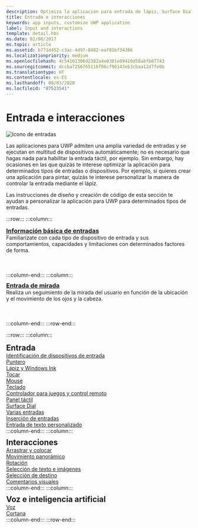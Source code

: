 ```yaml
---
description: Optimiza la aplicación para entrada de lápiz, Surface Dial y de otro tipo.
title: Entrada e interacciones
keywords: app inputs, customize UWP application
label: Input and interactions
template: detail.hbs
ms.date: 02/08/2017
ms.topic: article
ms.assetid: b771d452-c3ac-4d97-8482-eaf81bf34306
ms.localizationpriority: medium
ms.openlocfilehash: 4c54101306d2382a4e0301e89410d58abfb87743
ms.sourcegitcommit: dccba7256765116f06cf96143eb3cbaa12d7fe0b
ms.translationtype: HT
ms.contentlocale: es-ES
ms.lasthandoff: 08/03/2020
ms.locfileid: "87523541"
---
```

# <a name="input-and-interactions"></a>Entrada e interacciones

![Icono de entradas](../images/inputs-2x.png)

<!-- <div>
  <img src="images/keyboard/keyboard-hero.jpg" alt="" />
  <img src="images/input-interactions/icons-inputdevices03.png" />
</div> -->

Las aplicaciones para UWP admiten una amplia variedad de entradas y se ejecutan en multitud de dispositivos automáticamente; no es necesario que hagas nada para habilitar la entrada táctil, por ejemplo. Sin embargo, hay ocasiones en las que quizás te interese optimizar la aplicación para determinados tipos de entradas o dispositivos. Por ejemplo, si quieres crear una aplicación para pintar, quizás te interese personalizar la manera de controlar la entrada mediante el lápiz.

Las instrucciones de diseño y creación de código de esta sección te ayudan a personalizar la aplicación para UWP para determinados tipos de entradas.

:::row:::
    :::column:::
        <h3 style="margin-top: 10px; margin-bottom: 0px"><a href="input-primer.md">Información básica de entradas</a></h3>
        <p style="margin-top: 0px; margin-bottom: 50px">Familiarízate con cada tipo de dispositivo de entrada y sus comportamientos, capacidades y limitaciones con determinados factores de forma.</p>
    :::column-end:::
    :::column:::
        <h3 style="margin-top: 10px; margin-bottom: 0px"><a href="gaze-interactions.md">Entrada de mirada</a></h3>
        <p style="margin-top: 0px; margin-bottom: 50px">Realiza un seguimiento de la mirada del usuario en función de la ubicación y el movimiento de los ojos y la cabeza.</p>
    :::column-end:::
:::row-end:::

<!-- 
## Input primer

See our <b>[Input primer](index.md)</b> to familiarize yourself with each input device type and its behaviors, capabilities, and limitations when paired with certain form factors. -->

:::row:::
    :::column:::
        <h2 style="margin-top: 10px; margin-bottom: 0px">Entrada</h2>
        <a href="/windows/uwp/design/input/identify-input-devices">Identificación de dispositivos de entrada</a><br/>
        <a href="/windows/uwp/design/input/handle-pointer-input">Puntero</a><br/>
        <a href="/windows/uwp/design/input/pen-and-stylus-interactions">Lápiz y Windows Ink</a><br/>
        <a href="/windows/uwp/design/input/touch-interactions">Tocar</a><br/>
        <a href="/windows/uwp/design/input/mouse-interactions">Mouse</a><br/>
        <a href="/windows/uwp/design/input/keyboard-interactions">Teclado</a><br/>
        <a href="/windows/uwp/design/input/gamepad-and-remote-interactions">Controlador para juegos y control remoto</a><br/>
        <a href="/windows/uwp/design/input/touchpad-interactions">Panel táctil</a><br/>
        <a href="/windows/uwp/design/input/windows-wheel-interactions">Surface Dial</a><br/>
        <a href="/windows/uwp/design/input/multiple-input-design-guidelines">Varias entradas</a><br/>
        <a href="/windows/uwp/design/input/input-injection">Inserción de entradas</a><br/>
        <a href="/windows/uwp/design/input/custom-text-input">Entrada de texto personalizado</a><br/>
    :::column-end:::
    :::column:::
        <h2 style="margin-top: 10px; margin-bottom: 0px">Interacciones</h2>
        <a href="/windows/uwp/design/input/drag-and-drop">Arrastrar y colocar</a><br/>
        <a href="/windows/uwp/design/input/guidelines-for-panning">Movimiento panorámico</a><br/>
        <a href="/windows/uwp/design/input/guidelines-for-rotation">Rotación</a><br/>
        <a href="/windows/uwp/design/input/guidelines-for-textselection">Selección de texto e imágenes</a><br/>
        <a href="/windows/uwp/design/input/guidelines-for-targeting">Selección de destino</a><br/>
        <a href="/windows/uwp/design/input/guidelines-for-visualfeedback">Comentarios visuales</a><br/>
    :::column-end:::
    :::column:::
        <h2 style="margin-top: 10px; margin-bottom: 0px">Voz e inteligencia artificial</h2>
        <a href="/windows/uwp/design/input/speech-interactions">Voz</a><br/>
        <a href="/windows/uwp/design/input/cortana-interactions">Cortana</a><br/>
    :::column-end:::
:::row-end:::


<!-- <div class="side-by-side">
<div class="side-by-side-content">
<p>
<b>[Surface Dial](windows-wheel-interactions.md)</b><br/>
Learn how to integrate this brand new category of input device into your Windows apps.</br>
This device is intended as a secondary, multi-modal input device that complements or modifies input from a primary device.
</p>
</div>
</div>

<div class="side-by-side">
<div class="side-by-side-content">
<div class="side-by-side-content-left">
<p>
<b>[Cortana](cortana-interactions.md)</b><br/>
Extend the basic functionality of Cortana with voice commands that launch and execute a single action in an external application.
</p>
</div>
<div class="side-by-side-content-right">
<p>
<b>[Speech](speech-interactions.md)</b><br/>
Integrate speech recognition and text-to-speech (also known as TTS, or speech synthesis) directly into the user experience of your app.
</p>
</div>
</div>
</div>

<div class="side-by-side">
<div class="side-by-side-content">
<div class="side-by-side-content-left">
<p>
<b>[Pen](pen-and-stylus-interactions.md)</b><br/>
Optimize your UWP app for pen input to provide both standard pointer device functionality and the best Windows Ink experience for your users.
</p>
</div>
<div class="side-by-side-content-right">
<p>
<b>[Keyboard](keyboard-interactions.md)</b><br/>
Keyboard input is an important part of the overall user interaction experience for apps. The keyboard is indispensable to people with certain disabilities or users who just consider it a more efficient way to interact with an app.
</p>
</div>
</div>
</div>

<div class="side-by-side">
<div class="side-by-side-content">
<div class="side-by-side-content-left">
<p>
<b>[Touch](touch-interactions.md)</b><br/>
UWP includes a number of different mechanisms for handling touch input, all of which enable you to create an immersive experience that your users can explore with confidence.
</p>
</div>
<div class="side-by-side-content-right">
<p>
<b>[Touchpad](touchpad-interactions.md)</b><br/>
A touchpad combines both indirect multi-touch input with the precision input of a pointing device, such as a mouse. This combination makes the touchpad suited to both a touch-optimized UI and the smaller targets of productivity apps.
</p>
</div>
</div>
</div>

<div class="side-by-side">
<div class="side-by-side-content">
<div class="side-by-side-content-left">
<p>
<b>[Mouse](mouse-interactions.md)</b><br/>
Mouse input is best suited for user interactions that require precision when pointing and clicking. This inherent precision is naturally supported by the UI of Windows, which is optimized for the imprecise nature of touch.
</p>
</div>
<div class="side-by-side-content-right">
<p>
<b>[Gamepad and remote control](gamepad-and-remote-interactions.md)</b><br/>
UWP apps now support gamepad and remote control input. Gamepads and remote controls are the primary input devices for Xbox and TV experiences.
</p>
</div>
</div>
</div>

<div class="side-by-side">
<div class="side-by-side-content">
<p>
<b>[Multiple inputs](multiple-input-design-guidelines.md)</b><br/>
To accommodate as many users and devices as possible, we recommend that you design your apps to work with as many input types as possible (gesture, speech, touch, touchpad, mouse, and keyboard). Doing so will maximize flexibility, usability, and accessibility.
</p>
</div>
</div>

<div class="side-by-side">
<div class="side-by-side-content">
<div class="side-by-side-content-left">
<p>
<b>[Identify input devices](identify-input-devices.md)</b><br/>
Identify the input devices connected to a Windows app device and identify their capabilities and attributes.
</p>
</div>
<div class="side-by-side-content-right">
<p>
<b>[Handle pointer input](handle-pointer-input.md)</b><br/>
Receive, process, and manage input data from pointing devices, such as touch, mouse, pen/stylus, and touchpad, in Windows apps.
</p>
</div>
</div>
</div>

<div class="side-by-side">
<div class="side-by-side-content">
<div class="side-by-side-content-left">
<p><b>[Custom text input](custom-text-input.md)</b><br/>
The core text APIs in the Windows.UI.Text.Core namespace enable a UWP app to receive text input from any text service supported on Windows devices. This enables the app to receive text in any language and from any input type, like keyboard, speech, or pen.
</p>
</div>
<div class="side-by-side-content-right">
<p>
<b>[Selecting text and images](guidelines-for-textselection.md)</b><br/>
This article describes selecting and manipulating text, images, and controls and provides user experience guidelines that should be considered when using these mechanisms in your apps.
</p>
</div>
</div>
</div>

<div class="side-by-side">
<div class="side-by-side-content">
<p>
<b>[Panning](guidelines-for-panning.md)</b><br/>
Panning or scrolling lets users navigate within a single view, to display the content of the view that does not fit within the viewport.
</p>
</div>
</div>

<div class="side-by-side">
<div class="side-by-side-content">
<div class="side-by-side-content-left">
<p>
<b>[Optical zoom and resizing](guidelines-for-optical-zoom.md)</b><br/>
This article describes Windows zooming and resizing elements and provides user experience guidelines for using these interaction mechanisms in your apps.
</p>
</div>
<div class="side-by-side-content-right">
<p>
<b>[Rotation](guidelines-for-rotation.md)</b><br/>
This article describes the new Windows UI for rotation and provides user experience guidelines that should be considered when using this new interaction mechanism in your UWP app.
</p>
</div>
</div>
</div>

<div class="side-by-side">
<div class="side-by-side-content">
<div class="side-by-side-content-left">
<p><b>[Targeting](guidelines-for-targeting.md)</b><br/>
Touch targeting in Windows uses the full contact area of each finger that is detected by a touch digitizer. The larger, more complex set of input data reported by the digitizer is used to increase precision when determining the user's intended (or most likely) target.
</p>
</div>
<div class="side-by-side-content-right">
<p><b>[Visual feedback](guidelines-for-visualfeedback.md)</b><br/>
Use visual feedback to show users when their interactions are detected, interpreted, and handled. Visual feedback can help users by encouraging interaction. It indicates the success of an interaction, which improves the user's sense of control. It also relays system status and reduces errors.
</p>
</div>
</div>
</div> -->


